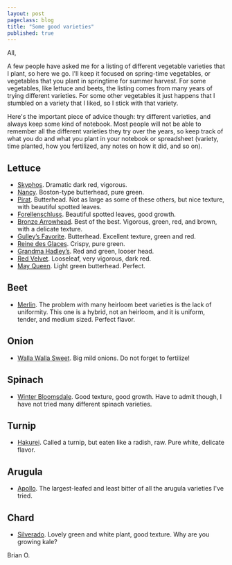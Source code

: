 ```yaml
---
layout: post
pageclass: blog
title: "Some good varieties"
published: true
---
```

All,

A few people have asked me for a listing of different vegetable varieties that I plant, so here we go. I'll keep it focused on spring-time vegetables, or vegetables that you plant in springtime for summer harvest. For some vegetables, like lettuce and beets, the listing comes from many years of trying different varieties. For some other vegetables it just happens that I stumbled on a variety that I liked, so I stick with that variety.

Here's the important piece of advice though: try different varieties, and always keep some kind of notebook. Most people will not be able to remember all the different varieties they try over the years, so keep track of what you do and what you plant in your notebook or spreadsheet (variety, time planted, how you fertilized, any notes on how it did, and so on).

<h2>Lettuce</h2>

* [Skyphos](http://www.johnnyseeds.com/vegetables/lettuce/butterhead-lettuce-boston/skyphos-lettuce-seed-23.html). Dramatic dark red, vigorous.
* [Nancy](http://www.johnnyseeds.com/vegetables/lettuce/butterhead-lettuce-boston/nancy-organic-lettuce-seed-438G.html). Boston-type butterhead, pure green.
* [Pirat](http://hudsonvalleyseed.com/pirat-lettuce.html). Butterhead. Not as large as some of these others, but nice texture, with beautiful spotted leaves.
* [Forellenschluss](https://www.seedsavers.org/forellenschluss-lettuce). Beautiful spotted leaves, good growth.
* [Bronze Arrowhead](https://www.seedsavers.org/bronze-arrowhead-lettuce). Best of the best. Vigorous, green, red, and brown,  with a delicate texture.
* [Gulley’s Favorite](https://www.seedsavers.org/gulleys-favorite-organic-lettuce). Butterhead. Excellent texture, green and red.
* [Reine des Glaces](https://www.seedsavers.org/reine-des-glaces-lettuce). Crispy, pure green.
* [Grandma Hadley’s](https://www.seedsavers.org/grandma-hadleys-organic-lettuce). Red and green, looser head.
* [Red Velvet](https://www.seedsavers.org/red-velvet-organic-lettuce). Looseleaf, very vigorous, dark red.
* [May Queen](http://turtletreeseed.org/product/208-may-queen/). Light green butterhead. Perfect.

<h2>Beet</h2>

* [Merlin](http://www.johnnyseeds.com/vegetables/beets/round-beets/merlin-organic-f1-beet-seed-2758G.html). The problem with many heirloom beet varieties is the lack of uniformity. This one is a hybrid, not an heirloom, and it is uniform, tender, and medium sized. Perfect flavor.

<h2>Onion</h2>

* [Walla Walla Sweet](http://www.johnnyseeds.com/vegetables/onions/onion-plants/walla-walla-onion-plants-500.html). Big mild onions. Do not forget to fertilize!

<h2>Spinach</h2>

* [Winter Bloomsdale](http://turtletreeseed.org/product/906-winter-bloomsdale/). Good texture, good growth. Have to admit though, I have not tried many different spinach varieties.

<h2>Turnip</h2>

* [Hakurei](http://www.johnnyseeds.com/vegetables/turnips/hakurei-f1-turnip-seed-706.html). Called a turnip, but eaten like a radish, raw. Pure white, delicate flavor.

<h2>Arugula</h2>

* [Apollo](https://www.seedsavers.org/apollo-arugula). The largest-leafed and least bitter of all the arugula varieties I've tried.

<h2>Chard</h2>

* [Silverado](http://hudsonvalleyseed.com/silverado-chard.html). Lovely green and white plant, good texture. Why are you growing kale?


Brian O.
